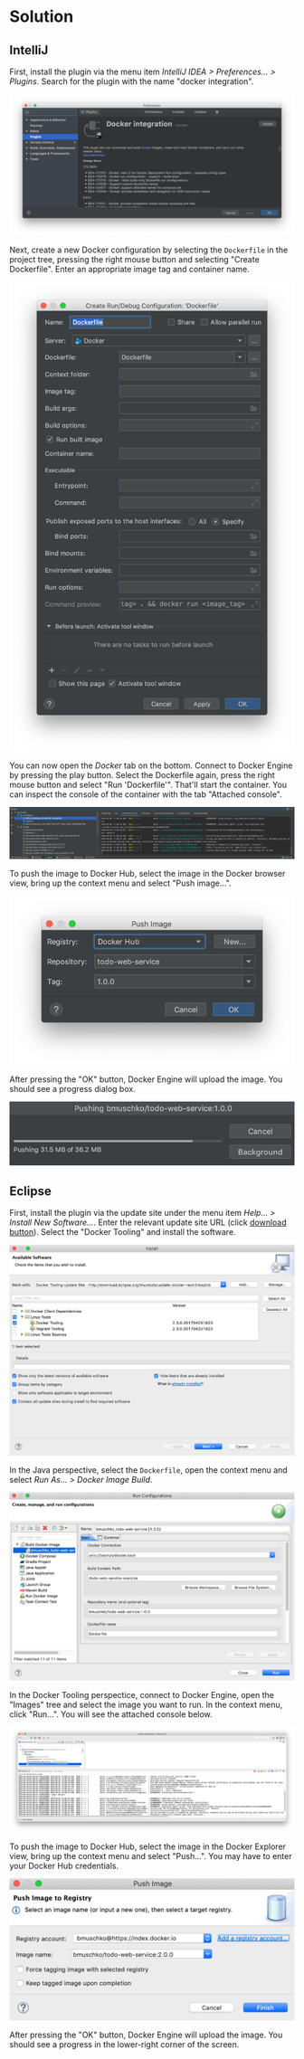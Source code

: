 # Solution

## IntelliJ

First, install the plugin via the menu item _IntelliJ IDEA > Preferences... > Plugins_. Search for the plugin with the name "docker integration".

![Plugin Installation](./images/intellij/intellij-docker-plugin.png)

Next, create a new Docker configuration by selecting the `Dockerfile` in the project tree, pressing the right mouse button and selecting "Create Dockerfile". Enter an appropriate image tag and container name.

![Dockerfile Configuration](./images/intellij/intellij-create-docker-configuration.png)

You can now open the _Docker_ tab on the bottom. Connect to Docker Engine by pressing the play button. Select the Dockerfile again, press the right mouse button and select "Run 'Dockerfile'". That'll start the container. You can inspect the console of the container with the tab "Attached console".

![Started Docker Container](./images/intellij/intellij-start-container.png)

To push the image to Docker Hub, select the image in the Docker browser view, bring up the context menu and select "Push image...".

![Push Image Dialog](./images/intellij/intellij-push-image-target.png)

After pressing the "OK" button, Docker Engine will upload the image. You should see a progress dialog box.

![Push Image Progress](./images/intellij/intellij-push-image-progress.png)

## Eclipse

First, install the plugin via the update site under the menu item _Help... > Install New Software..._. Enter the relevant update site URL (click [download button](https://marketplace.eclipse.org/content/eclipse-docker-tooling)). Select the "Docker Tooling" and install the software.

![Plugin Installation](./images/eclipse/eclipse-docker-update-site.png)

In the Java perspective, select the `Dockerfile`, open the context menu and select _Run As... > Docker Image Build_.

![Dockerfile Configuration](./images/eclipse/eclipse-dockerfile-run-config.png)

In the Docker Tooling perspectice, connect to Docker Engine, open the "Images" tree and select the image you want to run. In the context menu, click "Run...". You will see the attached console below.

![Started Docker Container](./images/eclipse/eclipse-start-container.png)

To push the image to Docker Hub, select the image in the Docker Explorer view, bring up the context menu and select "Push...". You may have to enter your Docker Hub credentials.

![Push Image Dialog](./images/eclipse/eclipse-push-image-target.png)

After pressing the "OK" button, Docker Engine will upload the image. You should see a progress in the lower-right corner of the screen.